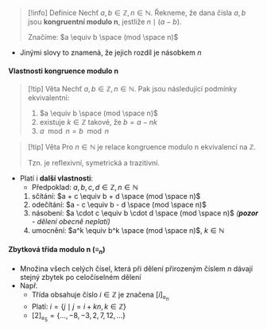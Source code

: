 >[!info] Definice
> Nechť $a,b \in \mathbb{Z}, n \in \mathbb{N}$. Řekneme, že dana čísla $a, b$ jsou **kongruentní modulo n**, jestliže $n \mid (a - b)$.
> 
> Značíme: $a \equiv b \space (mod \space n)$
- Jinými slovy to znamená, že jejich rozdíl je násobkem $n$
#### Vlastnosti kongruence modulo n
>[!tip] Věta
>Nechť $a,b \in \mathbb{Z}, n \in \mathbb{N}$. Pak jsou následující podmínky ekvivalentní:
> 1. $a \equiv b \space (mod \space n)$
> 2. existuje $k \in \mathbb{Z}$ takové, že $b = a - nk$
> 3. $a \mod n = b \mod n$

> [!tip] Věta
> Pro $n \in \mathbb{N}$ je relace kongruence modulo n ekvivalencí na $\mathbb{Z}$.
> 
> Tzn. je reflexivní, symetrická a trazitivní.

- Platí i **další vlastnosti**:
	- Předpoklad: $a,b, c, d \in \mathbb{Z}, n \in \mathbb{N}$
	1) sčítání: $a + c \equiv b + d \space (mod \space n)$
	2) odečítání: $a - c \equiv b - d \space (mod \space n)$
	3) násobení: $a \cdot c \equiv b \cdot d \space (mod \space n)$ *(**pozor** - dělení obecně neplatí)*
	4) umocnění: $a^k \equiv b^k \space (mod \space n)$, $k \in \mathbb{N}$
#### Zbytková třída modulo n ($\equiv_n$)
- Množina všech celých čísel, která při dělení přirozeným číslem $n$ dávají stejný zbytek po celočíselném dělení
- Např.
	- Třída obsahuje číslo $i \in \mathbb{Z}$ je značena $[i]_{\equiv_n}$
	- Platí: $i = \{j \mid j = i + kn, k \in \mathbb{Z} \}$
	- $[2]_{\equiv_5} = \{ ..., -8, -3, 2, 7, 12, ... \}$



